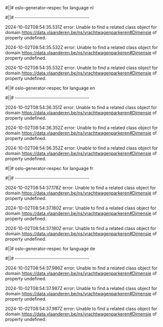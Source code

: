 #||# oslo-generator-respec for language nl  

#||# -------------------------------------  

2024-10-02T08:54:35.531Z error: Unable to find a related class object for domain https://data.vlaanderen.be/ns/vrachtwagenparkeren#Dimensie of property undefined.

2024-10-02T08:54:35.532Z error: Unable to find a related class object for domain https://data.vlaanderen.be/ns/vrachtwagenparkeren#Dimensie of property undefined.

2024-10-02T08:54:35.532Z error: Unable to find a related class object for domain https://data.vlaanderen.be/ns/vrachtwagenparkeren#Dimensie of property undefined.

#||# oslo-generator-respec for language en  

#||# -------------------------------------  

2024-10-02T08:54:36.351Z error: Unable to find a related class object for domain https://data.vlaanderen.be/ns/vrachtwagenparkeren#Dimensie of property undefined.

2024-10-02T08:54:36.352Z error: Unable to find a related class object for domain https://data.vlaanderen.be/ns/vrachtwagenparkeren#Dimensie of property undefined.

2024-10-02T08:54:36.352Z error: Unable to find a related class object for domain https://data.vlaanderen.be/ns/vrachtwagenparkeren#Dimensie of property undefined.

#||# oslo-generator-respec for language fr  

#||# -------------------------------------  

2024-10-02T08:54:37.178Z error: Unable to find a related class object for domain https://data.vlaanderen.be/ns/vrachtwagenparkeren#Dimensie of property undefined.

2024-10-02T08:54:37.180Z error: Unable to find a related class object for domain https://data.vlaanderen.be/ns/vrachtwagenparkeren#Dimensie of property undefined.

2024-10-02T08:54:37.180Z error: Unable to find a related class object for domain https://data.vlaanderen.be/ns/vrachtwagenparkeren#Dimensie of property undefined.

#||# oslo-generator-respec for language de  

#||# -------------------------------------  

2024-10-02T08:54:37.986Z error: Unable to find a related class object for domain https://data.vlaanderen.be/ns/vrachtwagenparkeren#Dimensie of property undefined.

2024-10-02T08:54:37.987Z error: Unable to find a related class object for domain https://data.vlaanderen.be/ns/vrachtwagenparkeren#Dimensie of property undefined.

2024-10-02T08:54:37.987Z error: Unable to find a related class object for domain https://data.vlaanderen.be/ns/vrachtwagenparkeren#Dimensie of property undefined.

